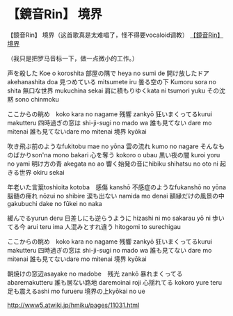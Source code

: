 # 【鏡音Rin】 境界


【鏡音Rin】 境界（这首歌真是太难唱了，怪不得要vocaloid调教）
[【鏡音Rin】 境界](http://www.bilibili.com/video/av396924/)

（我只是把罗马音标一下，做一点微小的工作。）

声を殺した Koe o koroshita
部屋の隅で heya no sumi de
開け放したドアakehanashita doa
見つめている mitsumete iru
曇る空の下 Kumoru sora no shita
無口な世界 mukuchina sekai
肩に積もりゆくkata ni tsumori yuku
その沈黙 sono chinmoku

ここからの眺め　koko kara no nagame 残響 zankyō
狂いまくってるkurui makutteru 四時過ぎの窓は shi-ji-sugi no mado wa
誰も見てない dare mo mitenai
誰も見てないdare mo mitenai 境界 kyōkai

吹き飛ぶ前のようなfukitobu mae no yōna 雲の流れ kumo no nagare
そんなものばかりson'na mono bakari 心を奪う kokoro o ubau
黒い夜の闇 kuroi yoru no yami
明け方の青 akegata no ao
響く始発の音にhibiku shihatsu no oto ni 起きる世界 okiru sekai

年老いた言葉toshioita kotoba　感傷 kanshō
不感症のようなfukanshō no yōna 脳髄の痺れ nōzui no shibire
涙も出ない namida mo denai
額縁だけの風景の中 gakubuchi dake no fūkei no naka

緩んでるyurun deru 日差しにも逆らうように hizashi ni mo sakarau yō ni
歩いてる今 arui teru ima
人混みとすれ違う hitogomi to surechigau

ここからの眺め　koko kara no nagame 残響 zankyō
狂いまくってるkurui makutteru 四時過ぎの窓は shi-ji-sugi no mado wa
誰も見てない dare mo mitenai
誰も見てないdare mo mitenai 境界 kyōkai

朝焼けの窓辺asayake no madobe　残光 zankō
暴れまくってるabaremakutteru 誰も居ない路地 daremoinai roji
心揺れてる kokoro yure teru
足も震えるashi mo furueru 境界の上kyōkai no ue

http://www5.atwiki.jp/hmiku/pages/11031.html

